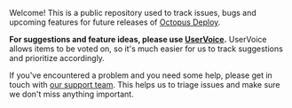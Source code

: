 Welcome! This is a public repository used to track issues, bugs and upcoming features for future releases of [Octopus Deploy](https://octopus.com). 

**For suggestions and feature ideas, please use [UserVoice](https://octopusdeploy.uservoice.com).** UserVoice allows items to be voted on, so it's much easier for us to track suggestions and prioritize accordingly. 

If you've encountered a problem and you need some help, please get in touch with [our support team](https://octopus.com/support). This helps us to triage issues and make sure we don't miss anything important.
